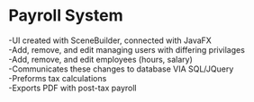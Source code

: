 # Payroll System
-UI created with SceneBuilder, connected with JavaFX  
-Add, remove, and edit managing users with differing privilages  
-Add, remove, and edit employees (hours, salary)  
-Communicates these changes to database VIA SQL/JQuery  
-Preforms tax calculations  
-Exports PDF with post-tax payroll  
